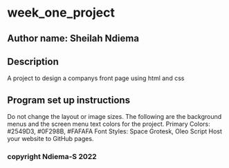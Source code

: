 # week_one_project

## Author name: Sheilah Ndiema

## Description
A project to design a companys front page using html and css

## Program set up instructions
Do not change the layout or image sizes.
The following are the background menus and the screen menu text colors for the project.
Primary Colors: #2549D3, #0F298B, #FAFAFA
Font Styles: Space Grotesk, Oleo Script
Host your website to  GitHub pages.

### copyright Ndiema-S 2022



